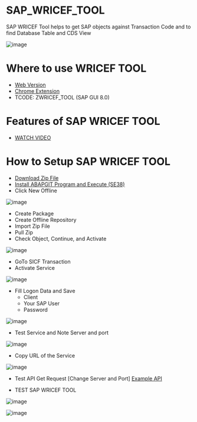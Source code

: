 # SAP_WRICEF_TOOL
SAP WRICEF Tool helps to get SAP objects against Transaction Code and to find Database Table and CDS View

![image](https://github.com/user-attachments/assets/59fd2633-3f06-4eff-bd85-8ab781d8e352)

# Where to use WRICEF TOOL

- [Web Version](https://hamadsap.github.io/SAP_WRICEF_TOOL/)
- [Chrome Extension](https://chromewebstore.google.com/detail/sap-wricef-tool/lkcmbnjhgbafjfmmmdhfgnfgkkgojiek?hl=en)
- TCODE: ZWRICEF_TOOL (SAP GUI 8.0)

# Features of SAP WRICEF TOOL

- [WATCH VIDEO](https://www.youtube.com/watch?v=bo49On13rVk)

# How to Setup SAP WRICEF TOOL

* [Download Zip File](https://github.com/hamadsap/SAP_WRICEF_TOOL/archive/refs/heads/main.zip)
* [Install ABAPGIT Program and Execute (SE38)](https://raw.githubusercontent.com/abapGit/build/main/zabapgit_standalone.prog.abap)
* Click New Offline

![image](https://github.com/user-attachments/assets/b06a71d7-7eb4-45b0-bd08-65760d5135c4)
* Create Package
* Create Offline Repository
* Import Zip File
* Pull Zip
* Check Object, Continue, and Activate

![image](https://github.com/user-attachments/assets/849ec6e1-7c70-4330-9bbf-b43f27743209)

* GoTo SICF Transaction
* Activate Service

![image](https://github.com/user-attachments/assets/07e7b3e0-79bc-4c24-9885-e9e5963e3215)

* Fill Logon Data and Save
  * Client
  * Your SAP User
  * Password

![image](https://github.com/user-attachments/assets/98740d5d-bd20-4473-87e6-9bf3e460f07b)

* Test Service and Note Server and port

![image](https://github.com/user-attachments/assets/f437db68-f80b-44d5-ad6d-f93b3aa491e0)

* Copy URL of the Service

![image](https://github.com/user-attachments/assets/81c25fc4-d00c-45d2-863a-98aad4007a5e)

* Test API Get Request [Change Server and Port]
[Example API](https://host.sap.pk:44300/zgettab/GetTables?sap-client=100&TCODE=PA30&OBJECT=T)

* TEST SAP WRICEF TOOL

![image](https://github.com/user-attachments/assets/413edd00-1e1e-4aa0-926f-c2328d4772ee)

![image](https://github.com/user-attachments/assets/d46cd7e3-4718-4c2d-9dbc-2a50cffa7a7e)
